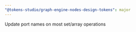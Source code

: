 ```yaml
---
"@tokens-studio/graph-engine-nodes-design-tokens": major
---
```


Update port names on most set/array operations

